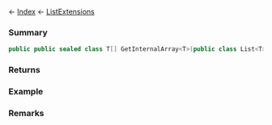 ← [Index](Api-Index) ← [ListExtensions](System.Collections.Generic.ListExtensions)

### Summary

```csharp
public public sealed class T[] GetInternalArray<T>(public class List<T> list)
```

### Returns

### Example

### Remarks

